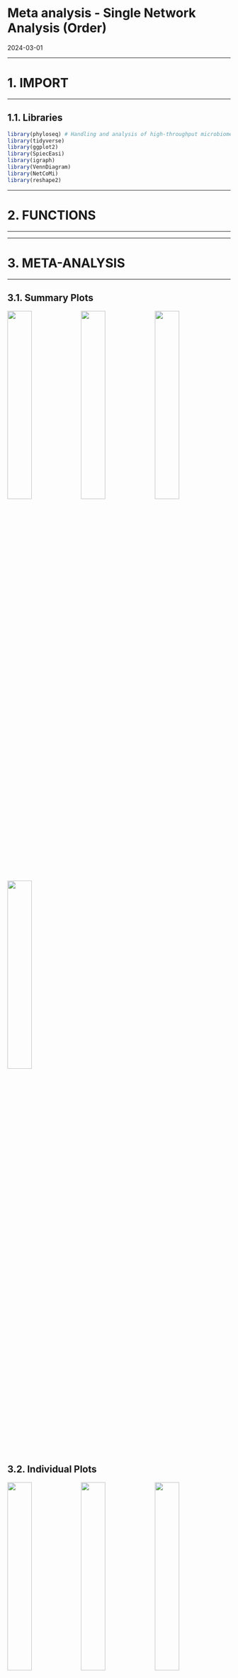 Meta analysis - Single Network Analysis (Order)
================
2024-03-01

------------------------------------------------------------------------

# 1. IMPORT

------------------------------------------------------------------------

## 1.1. Libraries

``` r
library(phyloseq) # Handling and analysis of high-throughput microbiome census data.
library(tidyverse)
library(ggplot2)
library(SpiecEasi)
library(igraph)
library(VennDiagram)
library(NetCoMi)
library(reshape2)
```

------------------------------------------------------------------------

# 2. FUNCTIONS

------------------------------------------------------------------------

------------------------------------------------------------------------

# 3. META-ANALYSIS

------------------------------------------------------------------------

## 3.1. Summary Plots

<img src="../../../outputs/single-network-analysis/plots/Order/meta-analysis-1.png" width="33%" /><img src="../../../outputs/single-network-analysis/plots/Order/meta-analysis-2.png" width="33%" /><img src="../../../outputs/single-network-analysis/plots/Order/meta-analysis-3.png" width="33%" /><img src="../../../outputs/single-network-analysis/plots/Order/meta-analysis-4.png" width="33%" />

## 3.2. Individual Plots

<img src="../../../outputs/single-network-analysis/plots/Order/single-network-1.png" width="33%" /><img src="../../../outputs/single-network-analysis/plots/Order/single-network-2.png" width="33%" /><img src="../../../outputs/single-network-analysis/plots/Order/single-network-3.png" width="33%" /><img src="../../../outputs/single-network-analysis/plots/Order/single-network-4.png" width="33%" /><img src="../../../outputs/single-network-analysis/plots/Order/single-network-5.png" width="33%" /><img src="../../../outputs/single-network-analysis/plots/Order/single-network-6.png" width="33%" /><img src="../../../outputs/single-network-analysis/plots/Order/single-network-7.png" width="33%" /><img src="../../../outputs/single-network-analysis/plots/Order/single-network-8.png" width="33%" /><img src="../../../outputs/single-network-analysis/plots/Order/single-network-9.png" width="33%" /><img src="../../../outputs/single-network-analysis/plots/Order/single-network-10.png" width="33%" /><img src="../../../outputs/single-network-analysis/plots/Order/single-network-11.png" width="33%" /><img src="../../../outputs/single-network-analysis/plots/Order/single-network-12.png" width="33%" /><img src="../../../outputs/single-network-analysis/plots/Order/single-network-13.png" width="33%" /><img src="../../../outputs/single-network-analysis/plots/Order/single-network-14.png" width="33%" /><img src="../../../outputs/single-network-analysis/plots/Order/single-network-15.png" width="33%" /><img src="../../../outputs/single-network-analysis/plots/Order/single-network-16.png" width="33%" /><img src="../../../outputs/single-network-analysis/plots/Order/single-network-17.png" width="33%" /><img src="../../../outputs/single-network-analysis/plots/Order/single-network-18.png" width="33%" /><img src="../../../outputs/single-network-analysis/plots/Order/single-network-19.png" width="33%" /><img src="../../../outputs/single-network-analysis/plots/Order/single-network-20.png" width="33%" /><img src="../../../outputs/single-network-analysis/plots/Order/single-network-21.png" width="33%" /><img src="../../../outputs/single-network-analysis/plots/Order/single-network-22.png" width="33%" /><img src="../../../outputs/single-network-analysis/plots/Order/single-network-23.png" width="33%" /><img src="../../../outputs/single-network-analysis/plots/Order/single-network-24.png" width="33%" /><img src="../../../outputs/single-network-analysis/plots/Order/single-network-25.png" width="33%" /><img src="../../../outputs/single-network-analysis/plots/Order/single-network-26.png" width="33%" /><img src="../../../outputs/single-network-analysis/plots/Order/single-network-27.png" width="33%" /><img src="../../../outputs/single-network-analysis/plots/Order/single-network-28.png" width="33%" /><img src="../../../outputs/single-network-analysis/plots/Order/single-network-29.png" width="33%" /><img src="../../../outputs/single-network-analysis/plots/Order/single-network-30.png" width="33%" /><img src="../../../outputs/single-network-analysis/plots/Order/single-network-31.png" width="33%" /><img src="../../../outputs/single-network-analysis/plots/Order/single-network-32.png" width="33%" /><img src="../../../outputs/single-network-analysis/plots/Order/single-network-33.png" width="33%" /><img src="../../../outputs/single-network-analysis/plots/Order/single-network-34.png" width="33%" /><img src="../../../outputs/single-network-analysis/plots/Order/single-network-35.png" width="33%" /><img src="../../../outputs/single-network-analysis/plots/Order/single-network-36.png" width="33%" />

## 3.3. Global Properties

### 3.3.1. Summary

| Study | Method | Rel_LCC | Clustering | Modularity | Positive_Edges | Edge_Density | Natural_Conn | Avg_Path_Length | Hubs |
|:---|:---|---:|---:|---:|---:|---:|---:|---:|:---|
| agp | gl | 0.38824 | 0.77511 | 0.15181 | 98.49057 | 0.50189 | 0.14279 | 1.11920 | 12_Acidimicrobiia(C), 22_Actinobacteria(C), Acetobacterales, Brevibacillales, Bryobacterales, Cardiobacteriales, Frankiales, Propionibacteriales, Syntrophomonadales |
| fukui | gl | 0.60526 | 0.57849 | 0.34664 | 73.91304 | 0.18182 | 0.06500 | 1.70829 | Bacteroidales, Micrococcales, Saccharimonadales, Sphingomonadales |
| hugerth | gl | 0.40426 | 0.74573 | 0.15695 | 91.80328 | 0.35673 | 0.10588 | 1.24855 | 2_Firmicutes(P), Chitinophagales, Eubacteriales, Obscuribacterales, Sphingomonadales |
| labus | gl | 0.20000 | 1.00000 | -0.22222 | 33.33333 | 1.00000 | 0.57234 | 0.71351 | Erysipelotrichales, Lachnospirales |
| liu | gl | 0.71429 | 0.52154 | 0.45132 | 83.60000 | 0.10352 | 0.02504 | 1.91172 | Acetobacterales, Bacillales, Campylobacterales, Exiguobacterales, Flavobacteriales, Frankiales, Microtrichales, Rhizobiales, Sphingomonadales, Synechococcales |
| lopresti | gl | 0.21429 | 0.00000 | -0.12500 | 0.00000 | 0.66667 | 0.55295 | 0.96110 | Acidaminococcales, Veillonellales-Selenomonadales |
| mars | gl | 0.78571 | 0.41143 | 0.48996 | 73.21429 | 0.10606 | 0.04009 | 2.14258 | Flavobacteriales, Fusobacteriales, Micrococcales, Oscillospirales, Staphylococcales |
| nagel | gl | 0.45833 | 0.61989 | 0.18364 | 33.33333 | 0.32727 | 0.13611 | 1.37969 | Burkholderiales, Coriobacteriales, Erysipelotrichales |
| pozuelo | gl | 0.58491 | 0.77758 | 0.12278 | 67.15328 | 0.29462 | 0.07795 | 1.27308 | 1_Proteobacteria(P), 4_Bacteroidota(P), 5_Gammaproteobacteria(C), Corynebacteriales, Micrococcales, Rhizobiales |
| zeber | gl | 0.63889 | 0.53221 | 0.21941 | 50.76923 | 0.25692 | 0.07008 | 1.57276 | Bacteroidales, Clostridia vadinBB60 group, Izemoplasmatales, Saccharimonadales |
| zhu | gl | 0.33333 | 0.60306 | 0.25000 | 50.00000 | 0.38095 | 0.21850 | 1.23969 | Clostridiales, Erysipelotrichales |
| zhuang | gl | 0.50000 | 0.25146 | 0.31500 | 60.00000 | 0.22222 | 0.14169 | 1.66335 | Bacteroidales, Christensenellales |
| agp | mb | 0.90588 | 0.36240 | 0.55533 | 89.50617 | 0.05537 | 0.01762 | 2.40812 | 22_Actinobacteria(C), 7_Bacilli(C), Brevibacillales, Cardiobacteriales, Deinococcales, Frankiales, Micromonosporales, Streptosporangiales, Syntrophomonadales |
| fukui | mb | 0.76316 | 0.31582 | 0.48334 | 73.17073 | 0.10099 | 0.04501 | 2.39279 | Bacteroidales, Campylobacterales, Micrococcales, Saccharimonadales |
| hugerth | mb | 0.74468 | 0.45496 | 0.52401 | 83.33333 | 0.09076 | 0.03760 | 2.21964 | 2_Firmicutes(P), Chitinophagales, Eubacteriales, RF39, Sphingomonadales |
| labus | mb | 0.20000 | 0.00000 | -0.12500 | 50.00000 | 0.66667 | 0.55386 | 0.95715 | Erysipelotrichales, Lachnospirales |
| liu | mb | 0.98980 | 0.18828 | 0.48561 | 79.79094 | 0.06164 | 0.01458 | 2.07846 | 55_Clostridia(C), Campylobacterales, Candidatus Kaiserbacteria, Flavobacteriales, Frankiales, Hydrogenispora, Lachnospirales, Microtrichales, Rhizobiales, Sphingomonadales |
| lopresti | mb | 0.21429 | 0.00000 | -0.12500 | 0.00000 | 0.66667 | 0.55206 | 0.96753 | Acidaminococcales, Veillonellales-Selenomonadales |
| mars | mb | 0.97619 | 0.15389 | 0.52805 | 67.69231 | 0.07927 | 0.03110 | 2.25378 | Corynebacteriales, Micrococcales, Oscillospirales, Propionibacteriales, Staphylococcales |
| nagel | mb | 0.33333 | 0.40625 | 0.21605 | 44.44444 | 0.32143 | 0.18654 | 1.45850 | Bifidobacteriales, Coriobacteriales, Erysipelotrichales |
| pozuelo | mb | 0.69811 | 0.49871 | 0.29931 | 70.88608 | 0.11862 | 0.03829 | 1.73131 | 1_Proteobacteria(P), 5_Gammaproteobacteria(C), 59_Negativicutes(C), Clostridia vadinBB60 group, Rhizobiales, Sphingobacteriales |
| zeber | mb | 0.66667 | 0.42567 | 0.40448 | 57.44681 | 0.17029 | 0.05855 | 1.81342 | Bacteroidales, Clostridia vadinBB60 group, Saccharimonadales, Staphylococcales |
| zhu | mb | 0.52381 | 0.00000 | 0.41500 | 40.00000 | 0.18182 | 0.12514 | 2.05593 | Clostridiales, Rhodobacterales |
| zhuang | mb | 0.55000 | 0.24527 | 0.33471 | 54.54545 | 0.20000 | 0.12691 | 1.68932 | Bacteroidales, Christensenellales |
| agp | slr | 0.07059 | 0.00000 | 0.26000 | 100.00000 | 0.33333 | 0.25474 | 1.64108 | Actinomycetales, Bifidobacteriales, Campylobacterales, Caulobacterales, Clostridia UCG-014, Corynebacteriales, DTU014, Fusobacteriales, Veillonellales-Selenomonadales |
| fukui | slr | 0.07895 | 1.00000 | -0.22222 | 100.00000 | 1.00000 | 0.57615 | 0.70149 | Clostridia UCG-014, Clostridia vadinBB60 group, RF39, Verrucomicrobiales |
| hugerth | slr | 0.14894 | 0.00000 | 0.29167 | 16.66667 | 0.28571 | 0.21214 | 1.61531 | Acholeplasmatales, Methanobacteriales, Staphylococcales, Synergistales, Veillonellales-Selenomonadales |
| labus | slr | 0.13333 | 0.00000 | 0.00000 | 100.00000 | 1.00000 | 0.79756 | 0.70711 | Acidaminococcales, Burkholderiales |
| liu | slr | 0.67347 | 0.55376 | 0.48040 | 89.35185 | 0.10070 | 0.02484 | 2.09274 | Acetobacterales, Bacillales, Campylobacterales, Exiguobacterales, Flavobacteriales, Frankiales, Microtrichales, Rhizobiales, Sphingomonadales, Synechococcales |
| lopresti | slr | 0.14286 | 0.00000 | 0.00000 | 0.00000 | 1.00000 | 0.79496 | 0.71927 | Enterobacterales, Oscillospirales |
| mars | slr | 0.11905 | 0.00000 | 0.21875 | 50.00000 | 0.40000 | 0.31501 | 1.41195 | Bacteroidales, Desulfovibrionales, Erysipelotrichales, RF39, Rhodospirillales |
| nagel | slr | 0.08333 | 0.00000 | 0.00000 | 100.00000 | 1.00000 | 0.79887 | 0.70113 | Christensenellales, RF39 |
| pozuelo | slr | 0.22642 | 0.30000 | 0.46450 | 53.84615 | 0.19697 | 0.11515 | 2.38741 | Bifidobacteriales, Clostridiales, Gastranaerophilales, Peptostreptococcales-Tissierellales, Rhodospirillales, Synergistales |
| zeber | slr | 0.05556 | 0.00000 | 0.00000 | 100.00000 | 1.00000 | 0.79766 | 0.70665 | 3_Bacteroidia(C), Flavobacteriales |
| zhu | slr | 0.09524 | 0.00000 | 0.00000 | 100.00000 | 1.00000 | 0.80741 | 0.66476 | Rhizobiales, Rhodobacterales |
| zhuang | slr | 0.10000 | 0.00000 | 0.00000 | 100.00000 | 1.00000 | 0.79756 | 0.70710 | Burkholderiales, Desulfovibrionales |

### Some Plots

![](../../../outputs/single-network-analysis/plots/Order/global-prop-mb-1.png)<!-- -->![](../../../outputs/single-network-analysis/plots/Order/global-prop-mb-2.png)<!-- -->![](../../../outputs/single-network-analysis/plots/Order/global-prop-mb-3.png)<!-- -->![](../../../outputs/single-network-analysis/plots/Order/global-prop-mb-4.png)<!-- -->

### 3.3.3. SLR

![](../../../outputs/single-network-analysis/plots/Order/global-prop-slr-1.png)<!-- -->

| Taxon                               | HubCount |
|:------------------------------------|---------:|
| Bacteroidales                       |        7 |
| Sphingomonadales                    |        6 |
| Erysipelotrichales                  |        6 |
| Rhizobiales                         |        6 |
| Frankiales                          |        5 |
| Micrococcales                       |        5 |
| Campylobacterales                   |        5 |
| Flavobacteriales                    |        5 |
| Saccharimonadales                   |        4 |
| Veillonellales-Selenomonadales      |        4 |
| Staphylococcales                    |        4 |
| Clostridia vadinBB60 group          |        4 |
| RF39                                |        4 |
| Acetobacterales                     |        3 |
| Lachnospirales                      |        3 |
| Microtrichales                      |        3 |
| Acidaminococcales                   |        3 |
| Oscillospirales                     |        3 |
| Burkholderiales                     |        3 |
| Corynebacteriales                   |        3 |
| Clostridiales                       |        3 |
| Christensenellales                  |        3 |
| Bifidobacteriales                   |        3 |
| 22_Actinobacteria(C)                |        2 |
| Brevibacillales                     |        2 |
| Cardiobacteriales                   |        2 |
| Propionibacteriales                 |        2 |
| Syntrophomonadales                  |        2 |
| 2_Firmicutes(P)                     |        2 |
| Chitinophagales                     |        2 |
| Eubacteriales                       |        2 |
| Bacillales                          |        2 |
| Exiguobacterales                    |        2 |
| Synechococcales                     |        2 |
| Fusobacteriales                     |        2 |
| Coriobacteriales                    |        2 |
| 1_Proteobacteria(P)                 |        2 |
| 5_Gammaproteobacteria(C)            |        2 |
| Rhodobacterales                     |        2 |
| Clostridia UCG-014                  |        2 |
| Synergistales                       |        2 |
| Desulfovibrionales                  |        2 |
| Rhodospirillales                    |        2 |
| 12_Acidimicrobiia(C)                |        1 |
| Bryobacterales                      |        1 |
| Obscuribacterales                   |        1 |
| 4_Bacteroidota(P)                   |        1 |
| Izemoplasmatales                    |        1 |
| 7_Bacilli(C)                        |        1 |
| Deinococcales                       |        1 |
| Micromonosporales                   |        1 |
| Streptosporangiales                 |        1 |
| 55_Clostridia(C)                    |        1 |
| Candidatus Kaiserbacteria           |        1 |
| Hydrogenispora                      |        1 |
| 59_Negativicutes(C)                 |        1 |
| Sphingobacteriales                  |        1 |
| Actinomycetales                     |        1 |
| Caulobacterales                     |        1 |
| DTU014                              |        1 |
| Verrucomicrobiales                  |        1 |
| Acholeplasmatales                   |        1 |
| Methanobacteriales                  |        1 |
| Enterobacterales                    |        1 |
| Gastranaerophilales                 |        1 |
| Peptostreptococcales-Tissierellales |        1 |
| 3_Bacteroidia(C)                    |        1 |
